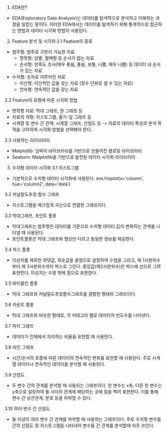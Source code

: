 1. EDA란?
- EDA(Exploratory Data Analysis)는 데이터를 탐색적으로 분석하고 이해하는 과정을 일컫는 말이다. 이러한 EDA에서는 데이터를 탐색하기 위해 통계적으로 접근하는 방법과 데이터 시각화 방법이 사용된다.

2. Feature 분석 및 시각화
2.1 Feature의 종류
- 범주형: 범주로 구분이 가능한 자료
    - 명목형: 성별, 혈액형 등 순서가 없는 자료
    - 순서형: 만족도 조사(매우 좋음, 좋음, 보통, 나쁨, 매우 나쁨) 등 데이터 내 순서가 있는 자료
- 수치형: 숫자로 이루어진 자료
    - 이산형: 이산적인 값을 갖는 자료 (정수 단위로 셀 수 있는 자료)
    - 연속형: 연속적인 값을 갖는 자료 
    
2.2 Feature의 유형에 따른 시각화 방법
- 명목형 자료: 막대 그래프, 원 그래프 등
- 자료의 개형: 히스토그램, 줄기-잎 그래프 등
- 시계열 및 변수 간 관계: 시계열 그래프, 산점도 등
-> 자료의 데이터 특성과 분석 목적을 고려하여 시각화 방법을 선택해야 한다.

2.3 사용하는 라이브러리
- Matplotlib: 넘파이 라이브러리를 기반으로 만들어진 플로팅 라이브러리
- Seaborn: Matplotlib을 기반으로 발전된 데이터 시각화 라이브러리

3. 수치형 데이터 시각화
3.1 히스토그램
- 기본적으로 수치형 데이터 시각화에 사용된다.
sns.hisplot(x='column', hue='column2', data='data')

3.2 커널밀도추정 함수 그래프
- 히스토그램을 매끄럽게 곡선으로 연결한 그래프이다.

3.3 막대그래프, 포인트 플롯
- 막대그래프는 범주형인 데이터를 기준으로 수치형 데이터 값이 변화하는 관계를 나타낼 때 사용된다.
- 포인트플롯은 막대 그래프와 형상만 다르고 동일한 정보를 제공한다.

3.4 박스 플롯
- 이상치를 제외한 최댓값, 최솟값을 끝점으로 설정하여 수염을 그리고, 제 1사분위수부터 제 3사분위수까지 박스로 그린다. 중앙값(제2사분위수)은 박스에 선으로 그려 표현한다. 이상치는 수염 밖에 점으로 표현한다.

3.5 바이올린 플롯
- 막대 그래프와 커널밀도추정함수그래프를 결합한 형태의 그래프이다. 

3.6 카운트 플롯
- 막대 그래프와 비슷한 형태로, 각 카테고리 별로 데이터의 빈도수를 나타낸다.

3.7 파이 그래프
- 데이터가 전체에서 차지하는 비율을 표현할 때 사용한다. 

3.8 라인 그래프
- 시간/순서의 흐름에 따른 데이터의 연속적인 변화를 표현할 때 사용된다. 주로 시계열 데이터나 연속적인 데이터를 분석할 때 사용된다.

3.9 산점도 
- 두 변수 간의 관계를 분석할 때 사용되는 그래프이다. 한 변수는 x축, 다른 한 변수는 y축으로 설정하여 둘 사이의 관계에 해당하는 곳에 점을 찍어 표현한다. 이를 통해 변수 간 상관관계, 분포 등을 파악할 수 있다.

3.10 여러 변수 간 산점도
- 둘 이상의 여러 변수 간 관계를 파악할 때 사용하는 그래프이다. 주로 수치형 변수들 간의 산점도 및 히스토그램을 나타내어 변수들 간 관계를 분석할때 자주 쓰인다.